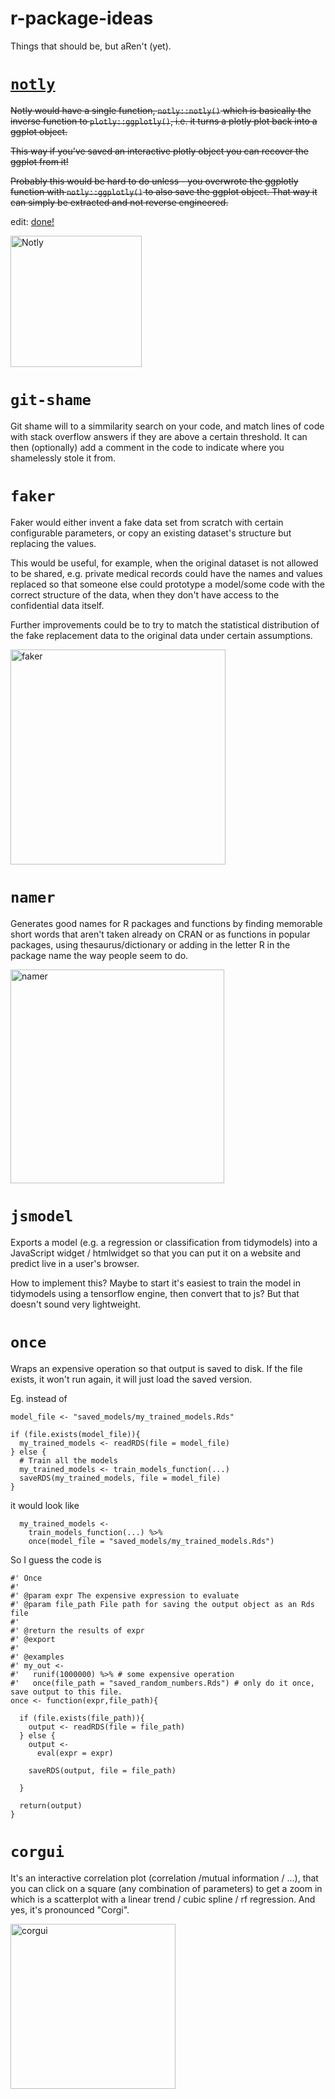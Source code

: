 # r-package-ideas
Things that should be, but aRen't (yet).

# [`notly`](https://github.com/gdmcdonald/notly)

~~Notly would have a single function, `notly::notly()` which is basically the inverse function to `plotly::ggplotly()`, i.e. it turns a plotly plot back into a ggplot object.~~

~~This way if you've saved an interactive plotly object you can recover the ggplot from it!~~

~~Probably this would be hard to do unless - you overwrote the ggplotly function with `notly::ggplotly()` to also save the ggplot object. That way it can simply be extracted and not reverse engineered.~~

edit: [done!](https://github.com/gdmcdonald/notly)

<img width="210" alt="Notly" src="https://user-images.githubusercontent.com/20785842/187099756-63951a1a-45d4-4903-8acb-b86c54764564.png">

# `git-shame`

Git shame will to a simmilarity search on your code, and match lines of code with stack overflow answers if they are above a certain threshold. It can then (optionally) add a comment in the code to indicate where you shamelessly stole it from.

# `faker`

Faker would either invent a fake data set from scratch with certain configurable parameters, or copy an existing dataset's structure but replacing the values.

This would be useful, for example, when the original dataset is not allowed to be shared, e.g. private medical records could have the names and values replaced so that someone else could prototype a model/some code with the correct structure of the data, when they don't have access to the confidential data itself.

Further improvements could be to try to match the statistical distribution of the fake replacement data to the original data under certain assumptions.

<img width="344" alt="faker" src="https://user-images.githubusercontent.com/20785842/187031917-099efb71-98e4-4649-948b-6c18654deb2e.png">

# `namer`

Generates good names for R packages and functions by finding memorable short words that aren't taken already on CRAN or as functions in popular packages, using thesaurus/dictionary or adding in the letter R in the package name the way people seem to do.

<img width="342" alt="namer" src="https://user-images.githubusercontent.com/20785842/187032082-ed219acf-bcf3-41cb-a316-9af4d45db175.png">

# `jsmodel`

Exports a model (e.g. a regression or classification from tidymodels) into a JavaScript widget / htmlwidget so that you can put it on a website and predict live in a user's browser. 

How to implement this? Maybe to start it's easiest to train the model in tidymodels using a tensorflow engine, then convert that to js? But that doesn't sound very lightweight.

# `once`

Wraps an expensive operation so that output is saved to disk. If the file exists, it won't run again, it will just load the saved version. 

Eg. instead of 

```{r}
model_file <- "saved_models/my_trained_models.Rds"

if (file.exists(model_file)){
  my_trained_models <- readRDS(file = model_file)
} else {
  # Train all the models 
  my_trained_models <- train_models_function(...)
  saveRDS(my_trained_models, file = model_file)
}
```

it would look like

```{r}
  my_trained_models <- 
    train_models_function(...) %>%
    once(model_file = "saved_models/my_trained_models.Rds")
```

So I guess the code is
```{r}
#' Once
#'
#' @param expr The expensive expression to evaluate
#' @param file_path File path for saving the output object as an Rds file
#'
#' @return the results of expr
#' @export
#'
#' @examples
#' my_out <-
#'   runif(1000000) %>% # some expensive operation
#'   once(file_path = "saved_random_numbers.Rds") # only do it once, save output to this file.
once <- function(expr,file_path){

  if (file.exists(file_path)){
    output <- readRDS(file = file_path)
  } else {
    output <-
      eval(expr = expr)

    saveRDS(output, file = file_path)

  }

  return(output)
}
```

# `corgui`

It's an interactive correlation plot (correlation /mutual information / ...), that you can click on a square (any combination of parameters) to get a zoom in which is a scatterplot with a linear trend / cubic spline / rf regression. And yes, it's pronounced "Corgi".

<img width="264" alt="corgui" src="https://user-images.githubusercontent.com/20785842/187031767-c7f5fe13-7b0b-463c-af4b-25507b41b649.png">

